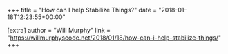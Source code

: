 +++
title = "How can I help Stabilize Things?"
date = "2018-01-18T12:23:55+00:00"

[extra]
author = "Will Murphy"
link = "https://willmurphyscode.net/2018/01/18/how-can-i-help-stabilize-things/"
+++
